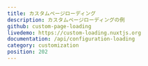 ```yaml
---
title: カスタムページローディング
description: カスタムページローディングの例
github: custom-page-loading
livedemo: https://custom-loading.nuxtjs.org
documentation: /api/configuration-loading
category: customization
position: 202
---
```

